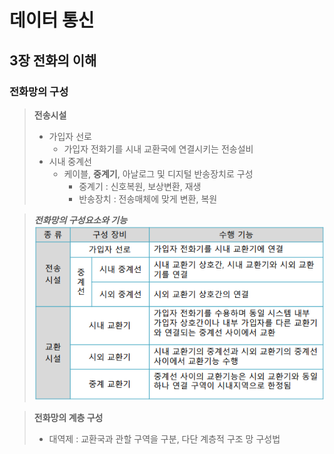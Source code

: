 # 데이터 통신  

## 3장 전화의 이해

### 전화망의 구성
>**전송시설**  
>- 가입자 선로
>   - 가입자 전화기를 시내 교환국에 연결시키는 전송설비
>- 시내 중계선
>   - 케이블, **중계기**, 아날로그 및 디지털 반송장치로 구성
>       - 중계기 : 신호복원, 보상변환, 재생
>       - 반송장치 : 전송매체에 맞게 변환, 복원  

>**_전화망의 구성요소와 기능_**  
><img src="../images/Telnet component function.png"/>  

>**전화망의 계층 구성**
>- 대역제 : 교환국과 관할 구역을 구분, 다단 계층적 구조 망 구성법
